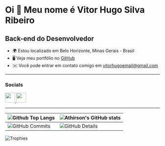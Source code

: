 <br clear="both">

Oi 👋 Meu nome é Vitor Hugo Silva Ribeiro 
=========================================  
Back-end do Desenvolvedor 
-------------------------  
* 🌍 Estou localizado em Belo Horizonte, Minas Gerais - Brasil
* 🖥️ Veja meu portfólio no [GitHub](http://https://github.com/TorugoH)
* ✉️ Você pode entrar em contato comigo em [vitorhugoemail@gmail.com](mailto:vitorhugoemail@gmail.com)
  
-------------------------
### Socials  
<p align="left"> <a href="https://www.github.com/TorugoH" target="_blank" rel="noreferrer"> <picture> <source media="(prefers-color-scheme: dark)" srcset="https://raw.githubusercontent.com/danielcranney/readme-generator/main/public/icons/socials/github-dark.svg" /> <source media="(prefers-color-scheme: light)" srcset="https://raw.githubusercontent.com/danielcranney/readme-generator/main/public/icons/socials/github.svg" /> <img src="https://raw.githubusercontent.com/danielcranney/readme-generator/main/public/icons/socials/github.svg" width="32" height="32" /> </picture> </a> <a href="https://www.linkedin.com/in/vitorhugosilvaribeiro" target="_blank" rel="noreferrer"> <picture> <source media="(prefers-color-scheme: dark)" srcset="https://raw.githubusercontent.com/danielcranney/readme-generator/main/public/icons/socials/linkedin-dark.svg" /> <source media="(prefers-color-scheme: light)" srcset="https://raw.githubusercontent.com/danielcranney/readme-generator/main/public/icons/socials/linkedin.svg" /> <img src="https://raw.githubusercontent.com/danielcranney/readme-generator/main/public/icons/socials/linkedin.svg" width="32" height="32" /> </picture> </a></p>

-------------------------

| ![Github Top Langs](https://github-readme-stats.vercel.app/api/top-langs/?username=TorugoH&layout=compact&theme=dark&&hide=jupyter%20notebook,php,makefile,c%2B%2B,cmake,hack,shell,html,css&langs_count=6&hide_border=True&line_height=20&PAT_1) | ![Athirson's GitHub stats](https://github-readme-stats.vercel.app/api?username=TorugoH&include=private&theme=dark&show_icons=true&hide_border=True&line_height=20&PAT_1) |
| ----------- | ----------- |
| ![GitHub Commits](https://github-readme-streak-stats.herokuapp.com/?user=TorugoH&theme=dark&ring=e73737&currStreakNum=ffffff&hide_border=true) | ![GitHub Details](http://github-profile-summary-cards.vercel.app/api/cards/profile-details?username=TorugoH&theme=dark) 
![Trophies](https://github-profile-trophy.vercel.app/?username=TorugoH&row=1&column=6&theme=dark&margin-w=15&margin-h=15) 


<br>
